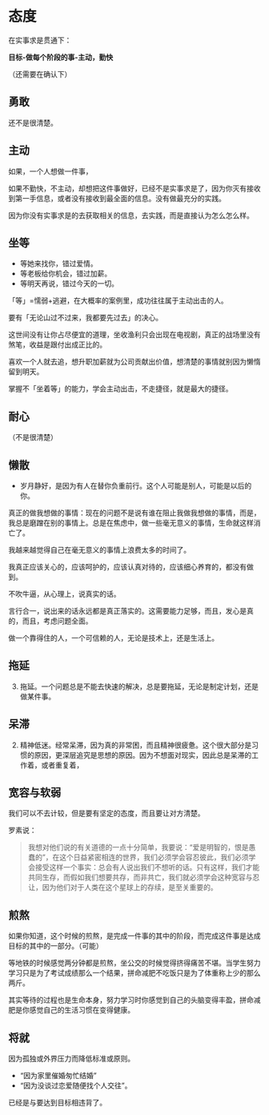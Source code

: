 # 态度

在实事求是贯通下：

**目标-做每个阶段的事-主动，勤快**

（还需要在确认下）


## 勇敢

还不是很清楚。


## 主动

如果，一个人想做一件事，

如果不勤快，不主动，却想把这件事做好，已经不是实事求是了，因为你灭有接收到第一手信息，或者没有接收到最全面的信息。没有做最充分的实践。

因为你没有实事求是的去获取相关的信息，去实践，而是直接认为怎么怎么样。


## 坐等

- 等她来找你，错过爱情。
- 等老板给你机会，错过加薪。
- 等明天再说，错过今天的一切。

「等」=懦弱+逃避，在大概率的案例里，成功往往属于主动出击的人。

要有「无论山过不过来，我都要先过去」的决心。

这世间没有让你占尽便宜的道理，坐收渔利只会出现在电视剧，真正的战场里没有煞笔，收益是跟付出成正比的。

喜欢一个人就去追，想升职加薪就为公司贡献出价值，想清楚的事情就别因为懒惰留到明天。

掌握不「坐着等」的能力，学会主动出击，不走捷径，就是最大的捷径。



## 耐心

（不是很清楚）


## 懒散

- 岁月静好，是因为有人在替你负重前行。这个人可能是别人，可能是以后的你。




真正的做我想做的事情：现在的问题不是说有谁在阻止我做我想做的事情，而是，我总是磨蹭在别的事情上。总是在焦虑中，做一些毫无意义的事情，生命就这样消亡了。

我越来越觉得自己在毫无意义的事情上浪费太多的时间了。

我真正应该关心的，应该呵护的，应该认真对待的，应该细心养育的，都没有做到。

不吹牛逼，从心理上，说真实的话。

言行合一，说出来的话永远都是真正落实的。这需要能力足够，而且，发心是真的，而且，考虑问题全面。

做一个靠得住的人，一个可信赖的人，无论是技术上，还是生活上。


## 拖延




3.	拖延。一个问题总是不能去快速的解决，总是要拖延，无论是制定计划，还是做某件事。



## 呆滞

2.	精神低迷。经常呆滞，因为真的非常困，而且精神很疲惫。这个很大部分是习惯的原因，更深层追究是思想的原因。因为不想面对现实，因此总是呆滞的工作着，或者重复着，



## 宽容与软弱

我们可以不去计较，但是要有坚定的态度，而且要让对方清楚。


罗素说：

> 我想对他们说的有关道德的一点十分简单，我要说：“爱是明智的，恨是愚蠢的”，在这个日益紧密相连的世界，我们必须学会容忍彼此，我们必须学会接受这样一个事实：总会有人说出我们不想听的话。只有这样，我们才能共同生存，而假如我们想要共存，而非共亡，我们就必须学会这种宽容与忍让，因为他们对于人类在这个星球上的存续，是至关重要的。


## 煎熬

如果你知道，这个时候的煎熬，是完成一件事的其中的阶段，而完成这件事是达成目标的其中的一部分。（可能）

等地铁的时候感觉两分钟都是煎熬，坐公交的时候觉得挤得痛苦不堪。当学生努力学习只是为了考试成绩那么一个结果，拼命减肥不吃饭只是为了体重称上少的那么两斤。

其实等待的过程也是生命本身，努力学习时你感觉到自己的头脑变得丰盈，拼命减肥是你感觉自己的生活习惯在变得健康。


## 将就

因为孤独或外界压力而降低标准或原则。

- “因为家里催婚匆忙结婚”
- “因为没谈过恋爱随便找个人交往”。

已经是与要达到目标相违背了。